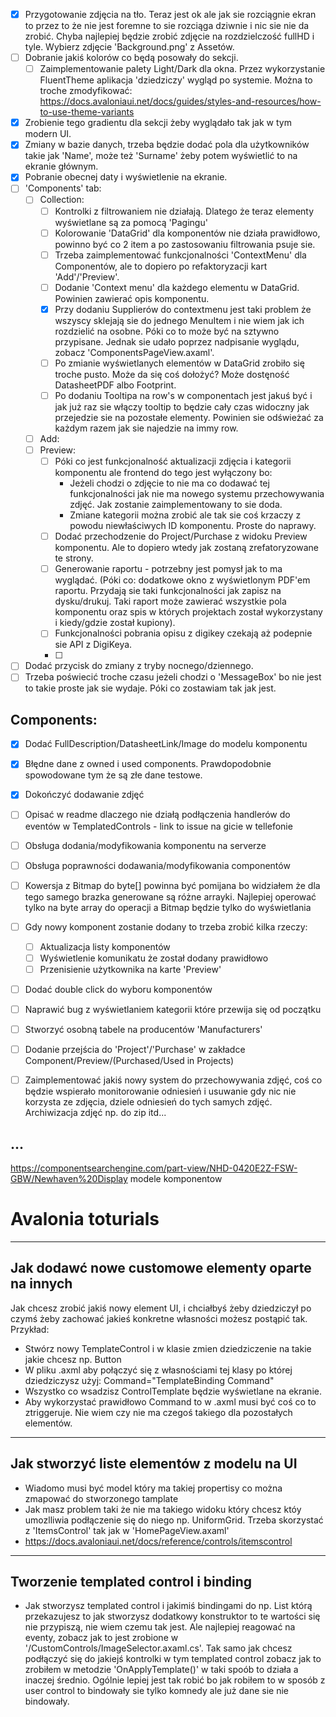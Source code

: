 - [x] Przygotowanie zdjęcia na tło. Teraz jest ok ale jak sie rozciągnie ekran to przez to że nie jest foremne to sie rozciąga dziwnie i nic sie nie da zrobić. Chyba najlepiej będzie zrobić zdjęcie na rozdzielczość fullHD i tyle. Wybierz zdjęcie 'Background.png' z Assetów.
- [ ] Dobranie jakiś kolorów co będą posowały do sekcji.
	- [ ] Zaimplementowanie palety Light/Dark dla okna. Przez wykorzystanie FluentTheme aplikacja 'dziedziczy' wygląd po systemie. Można to troche zmodyfikować: https://docs.avaloniaui.net/docs/guides/styles-and-resources/how-to-use-theme-variants
- [x] Zrobienie tego gradientu dla sekcji żeby wyglądało tak jak w tym modern UI.
- [x] Zmiany w bazie danych, trzeba będzie dodać pola dla użytkowników takie jak 'Name', może też 'Surname' żeby potem wyświetlić to na ekranie głównym.
- [x] Pobranie obecnej daty i wyświetlenie na ekranie.
- [ ] 'Components' tab:
	- [ ] Collection: 
		- [ ] Kontrolki z filtrowaniem nie działają. Dlatego że teraz elementy wyświetlane są za pomocą 'Pagingu'
		- [ ] Kolorowanie 'DataGrid' dla komponentów nie działa prawidłowo, powinno być co 2 item a po zastosowaniu filtrowania psuje sie.
		- [ ] Trzeba zaimplementować funkcjonalności 'ContextMenu' dla Componentów, ale to dopiero po refaktoryzacji kart 'Add'/'Preview'.
		- [ ] Dodanie 'Context menu' dla każdego elementu w DataGrid. Powinien zawierać opis komponentu.
		- [x] Przy dodaniu Supplierów do contextmenu jest taki problem że wszyscy sklejają sie do jednego MenuItem i nie wiem jak ich rozdzielić na osobne. Póki co to może być na sztywno przypisane. Jednak sie udało poprzez nadpisanie wyglądu, zobacz 'ComponentsPageView.axaml'.
		- [ ] Po zmianie wyświetlanych elementów w DataGrid zrobiło się troche pusto. Może da się coś dołożyć? Może dostęność DatasheetPDF albo Footprint.
		- [ ] Po dodaniu Tooltipa na row's w componentach jest jakuś być i jak już raz sie włączy tooltip to będzie cały czas widoczny jak przejedzie sie na pozostałe elementy. Powinien sie odświeżać za każdym razem jak sie najedzie na immy row.
	- [ ] Add:
	- [ ] Preview:
		- [ ] Póki co jest funkcjonalność aktualizacji zdjęcia i kategorii komponentu ale frontend do tego jest wyłączony bo:
			- Jeżeli chodzi o zdjęcie to nie ma co dodawać tej funkcjonalności jak nie ma nowego systemu przechowywania zdjęć. Jak zostanie zaimplementowany to sie doda.
			- Zmiane kategorii można zrobić ale tak sie coś krzaczy z powodu niewłaściwych ID komponentu. Proste do naprawy.
		- [ ] Dodać przechodzenie do Project/Purchase z widoku Preview komponentu. Ale to dopiero wtedy jak zostaną zrefatoryzowane te strony. 
		- [ ] Generowanie raportu - potrzebny jest pomysł jak to ma wyglądać. (Póki co: dodatkowe okno z wyświetlonym PDF'em raportu. Przydają sie taki funkcjonalności jak zapisz na dysku/drukuj. Taki raport może zawierać wszystkie pola komponentu oraz spis w których projektach został wykorzystany i kiedy/gdzie został kupiony).
		- [ ] Funkcjonalności pobrania opisu z digikey czekają aż podepnie sie API z DigiKeya.
		- [ ] 
- [ ] Dodać przycisk do zmiany z tryby nocnego/dziennego.
- [ ] Trzeba poświecić troche czasu jeżeli chodzi o 'MessageBox' bo nie jest to takie proste jak sie wydaje. Póki co zostawiam tak jak jest.
## Components:
- [x] Dodać FullDescription/DatasheetLink/Image do modelu komponentu
- [x] Błędne dane z owned i used components. Prawdopodobnie spowodowane tym że są złe dane testowe.
- [x] Dokończyć dodawanie zdjęć
- [ ] Opisać w readme dlaczego nie działą podłączenia handlerów do eventów w TemplatedControls - link to issue na gicie w tellefonie
- [ ] Obsługa dodania/modyfikowania komponentu na serverze
- [ ] Obsługa poprawności dodawania/modyfikowania componentów
- [ ] Kowersja z Bitmap do byte[] powinna być pomijana bo widziałem że dla tego samego brazka generowane są różne arrayki. Najlepiej operować tylko na byte array do operacji a Bitmap będzie tylko do wyświetlania
- [ ] Gdy nowy komponent zostanie dodany to trzeba zrobić kilka rzeczy:
	- [ ] Aktualizacja listy komponentów
	- [ ] Wyświetlenie komunikatu że został dodany prawidłowo
	- [ ] Przenisienie użytkownika na karte 'Preview'
- [ ] Dodać double click do wyboru komponentów
- [ ] Naprawić bug z wyświetlaniem kategorii które przewija się od początku
- [ ] Stworzyć osobną tabele na producentów 'Manufacturers'
- [ ] Dodanie przejścia do 'Project'/'Purchase' w zakładce Component/Preview/(Purchased/Used in Projects)
- [ ] Zaimplementować jakiś nowy system do przechowywania zdjęć, coś co będzie wspierało monitorowanie odniesień i usuwanie gdy nic nie korzysta ze zdjęcia, dziele odniesień do tych samych zdjęć. Archiwizacja zdjęć np. do zip itd...




## ...
https://componentsearchengine.com/part-view/NHD-0420E2Z-FSW-GBW/Newhaven%20Display modele komponentow



# Avalonia toturials

---

## Jak dodawć nowe customowe elementy oparte na innych
Jak chcesz zrobić jakiś nowy element UI, i chciałbyś żeby dziedziczył po czymś żeby zachować jakieś konkretne własności możesz postąpić tak.
Przykład:
 - Stwórz nowy TemplateControl i w klasie zmien dziedziczenie na takie jakie chcesz np. Button
 - W pliku .axml aby połączyć się z własnościami tej klasy po której dziedziczysz użyj: Command="TemplateBinding Command"
 - Wszystko co wsadzisz ControlTemplate będzie wyświetlane na ekranie.
 - Aby wykorzystać prawidłowo Command to w .axml musi być coś co to ztriggeruje. Nie wiem czy nie ma czegoś takiego dla pozostałych elementów.

---

## Jak stworzyć liste elementów z modelu na UI
 - Wiadomo musi być model który ma takiej propertisy co można zmapować do stworzonego tamplate 
 - Jak masz problem taki że nie ma takiego widoku który chcesz któy umozlliwia podłączenie się do niego np. UniformGrid. Trzeba skorzystać z 'ItemsControl' tak jak w 'HomePageView.axaml'
 - https://docs.avaloniaui.net/docs/reference/controls/itemscontrol

---

## Tworzenie templated control i binding
- Jak stworzysz templated control i jakimiś bindingami do np. List<string> którą przekazujesz to jak stworzysz dodatkowy konstruktor to te wartości się nie przypiszą, nie wiem czemu tak jest. Ale najlepiej reagować na eventy, zobacz jak to jest zrobione w '/CustomControls/ImageSelector.axaml.cs'. Tak samo jak chcesz podłączyć się do jakiejś kontrolki w tym templated control zobacz jak to zrobiłem w metodzie 'OnApplyTemplate()' w taki spoób to działa a inaczej średnio. Ogólnie lepiej jest tak robić bo jak robiłem to w sposób z user control to bindowały sie tylko komnedy ale już dane sie nie bindowały.

